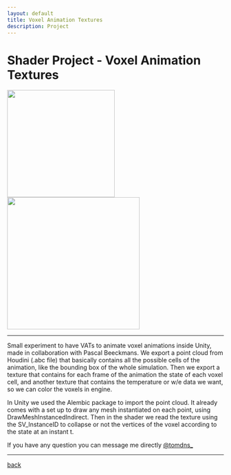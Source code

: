 ```yaml
---
layout: default
title: Voxel Animation Textures
description: Project
---
```


# Shader Project - Voxel Animation Textures

<div class="image_container">
    <img src="../images/voxel-animation-texture/explosion.gif" width="250"/>
    <img src="../images/voxel-animation-texture/waves.gif" height="308"/>
</div>

***

Small experiment to have VATs to animate voxel animations inside Unity, made in collaboration with Pascal Beeckmans.
We export a point cloud from Houdini (.abc file) that basically contains all the possible cells of the animation, like the bounding box of the whole simulation. Then we export a texture that contains for each frame of the animation the state of each voxel cell, and another texture that contains the temperature or w/e data we want, so we can color the voxels in engine.

In Unity we used the Alembic package to import the point cloud. It already comes with a set up to draw any mesh instantiated on each point, using DrawMeshInstancedIndirect. Then in the shader we read the texture using the SV_InstanceID to collapse or not the vertices of the voxel according to the state at an instant t.

If you have any question you can message me directly [@tomdns_](https://twitter.com/tomdns_)

***

[back](../)
